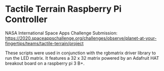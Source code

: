 # Tactile Terrain Raspberry Pi Controller

NASA International Space Apps Challenge Submission: https://2020.spaceappschallenge.org/challenges/observe/planet-at-your-fingertips/teams/tactile-terrain/project

These scripts were used in conjunction with the rgbmatrix driver library to run the LED matrix. It features a 32 x 32 matrix powered by an Adafruit HAT breakout board on a raspberry pi 3 B+.


